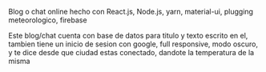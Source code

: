 Blog o chat online hecho con React.js, Node.js, yarn, material-ui, plugging meteorologico, firebase

Este blog/chat cuenta con base de datos para titulo y texto escrito en el, tambien tiene un inicio de sesion con google, full responsive, modo oscuro, y te dice desde que ciudad estas conectado, dandote la temperatura de la misma
